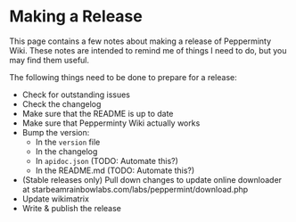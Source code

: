 # Making a Release
This page contains a few notes about making a release of Pepperminty Wiki. These notes are intended to remind me of things I need to do, but you may find them useful.

The following things need to be done to prepare for a release:

 - Check for outstanding issues
 - Check the changelog
 - Make sure that the README is up to date
 - Make sure that Pepperminty Wiki actually works
 - Bump the version:
	 - In the `version` file
	 - In the changelog
	 - In `apidoc.json` (TODO: Automate this?)
	 - In the README.md (TODO: Automate this?)
 - (Stable releases only) Pull down changes to update online downloader at starbeamrainbowlabs.com/labs/peppermint/download.php
 - Update wikimatrix
 - Write & publish the release

